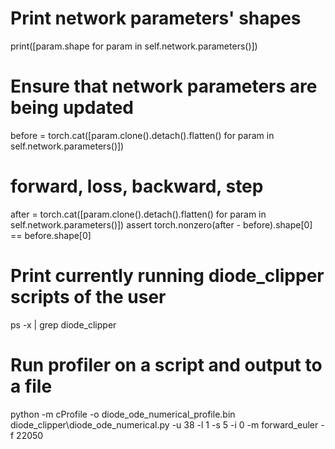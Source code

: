 # Print network parameters' shapes
print([param.shape for param in self.network.parameters()])

# Ensure that network parameters are being updated
before = torch.cat([param.clone().detach().flatten() for param in self.network.parameters()])
# forward, loss, backward, step
after = torch.cat([param.clone().detach().flatten() for param in self.network.parameters()])
assert torch.nonzero(after - before).shape[0] == before.shape[0]

# Print currently running diode_clipper scripts of the user
ps -x | grep diode_clipper

# Run profiler on a script and output to a file
python -m cProfile -o diode_ode_numerical_profile.bin diode_clipper\diode_ode_numerical.py -u 38 -l 1 -s 5 -i 0 -m forward_euler -f 22050

